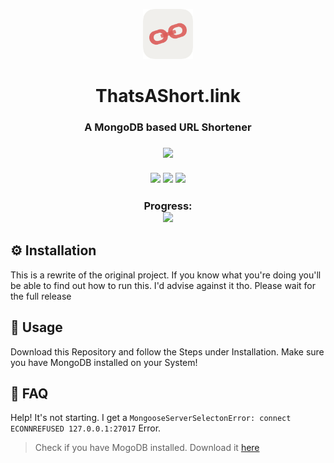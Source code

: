 <p align="center">
      <img src="assets/Logo/SmallLogo.png" width="80">
  <h1 align="center">
    ThatsAShort.link
  </h1>
</p>

<h3 align="center">
  A MongoDB based URL Shortener
</h3>

<h3 align="center">
      <img src="https://sonarcloud.io/api/project_badges/quality_gate?project=JNSAPH_ThatsAShort.link"><br><br>
      <img src="https://sonarcloud.io/api/project_badges/measure?project=JNSAPH_ThatsAShort.link&metric=sqale_rating">
      <img src="https://sonarcloud.io/api/project_badges/measure?project=JNSAPH_ThatsAShort.link&metric=bugs">
      <img src="https://sonarcloud.io/api/project_badges/measure?project=JNSAPH_ThatsAShort.link&metric=code_smells">
</h3>

<h3 align="center">
      Progress:<br>
      <img src="https://progress-bar.dev/80/?scale=100&width=200&color=191922&suffix=%">
</h3>

## ⚙️ Installation
This is a rewrite of the original project. If you know what you're doing you'll be able to find out how to run this. I'd advise against it tho. Please wait for the full release

## 📙 Usage
Download this Repository and follow the Steps under Installation. Make sure you have MongoDB installed on your System! 

## 🤔 FAQ

Help! It's not starting. I get a `MongooseServerSelectonError: connect ECONNREFUSED 127.0.0.1:27017` Error.
> Check if you have MogoDB installed. Download it [here](https://www.mongodb.com/download-center/community)
